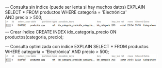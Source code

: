 -- Consulta sin índice (puede ser lenta si hay muchos datos)
EXPLAIN SELECT * FROM productos WHERE categoria = 'Electrónica' AND precio > 500;
![alt text](<Imagen de WhatsApp 2025-04-20 a las 16.21.08_1e78f01f.jpg>)
-- Crear índice
CREATE INDEX idx_categoria_precio ON productos(categoria, precio);

-- Consulta optimizada con índice
EXPLAIN SELECT * FROM productos WHERE categoria = 'Electrónica' AND precio > 500;
![alt text](<Imagen de WhatsApp 2025-04-20 a las 16.21.19_bf81b01e.jpg>)